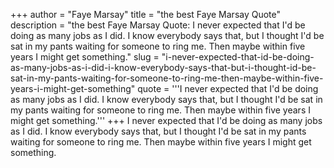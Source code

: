 +++
author = "Faye Marsay"
title = "the best Faye Marsay Quote"
description = "the best Faye Marsay Quote: I never expected that I'd be doing as many jobs as I did. I know everybody says that, but I thought I'd be sat in my pants waiting for someone to ring me. Then maybe within five years I might get something."
slug = "i-never-expected-that-id-be-doing-as-many-jobs-as-i-did-i-know-everybody-says-that-but-i-thought-id-be-sat-in-my-pants-waiting-for-someone-to-ring-me-then-maybe-within-five-years-i-might-get-something"
quote = '''I never expected that I'd be doing as many jobs as I did. I know everybody says that, but I thought I'd be sat in my pants waiting for someone to ring me. Then maybe within five years I might get something.'''
+++
I never expected that I'd be doing as many jobs as I did. I know everybody says that, but I thought I'd be sat in my pants waiting for someone to ring me. Then maybe within five years I might get something.
